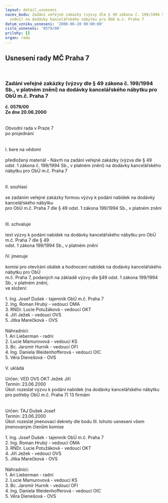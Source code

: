 ```yaml
---
layout: detail_usneseni
nazev_bodu: Zadání veřejné zakázky (výzvy dle § 49 zákona č. 199/1994 Sb., v platném
  znění) na dodávky kancelářského nábytku pro ObÚ m.č. Praha 7
datum_vzniku_usneseni: '2000-06-20 00:00:00'
cislo_usneseni: '0579/00'
prilohy: []
organ: rada
---
```

<div id="ucUsn_pList" class="usn">
	<span><h2>Usnesení rady MČ Praha 7 </h2>
<br></span><div class="standBody">
<span><h3>Zadání veřejné zakázky (výzvy dle § 49 zákona č. 199/1994 Sb., v platném znění) na dodávky kancelářského nábytku pro ObÚ m.č. Praha 7</h3></span><div class="center">
		<strong>č. 0579/00</strong><br>
	</div>
<div class="center">
		<strong>Ze dne 20.06.2000</strong><br><br>
	</div>     <br>Obvodní rada v Praze 7<br>po projednání<br><br><br>I.	bere na vědomí<br><br> předložený materiál - Návrh na zadání veřejné zakázky (výzva dle § 49 odst. 1 zákona č. 199/1994 Sb., v platném znění) na dodávky kancelářského nábytku pro ObÚ m.č. Praha 7<br><br><br>II.	souhlasí <br><br>se zadáním veřejné zakázky formou výzvy k podání nabídek na dodávky kancelářského nábytku <br>pro ObÚ m.č. Praha 7 dle § 49 odst. 1 zákona 199/1994 Sb., v platném znění<br><br><br>III.	schvaluje <br><br>text výzvy k podání nabídek na dodávky kancelářského nábytku pro ObÚ m.č. Praha 7 dle § 49 <br>odst. 1 zákona 199/1994 Sb., v platném znění<br><br>IV.	jmenuje<br><br>komisi pro otevírání obálek a hodnocení nabídek na dodávky kancelářského nábytku pro ObÚ <br>m.č. Praha 7, podaných na základě výzvy dle §49 odst. 1 zákona 199/1994 Sb., v platném znění, <br>ve složení:<br><br>1. Ing. Josef Dušek - tajemník ObÚ m.č. Praha 7<br>2. Ing. Roman Hrubý - vedoucí OMA<br>3. RNDr. Lucie Potužáková - vedoucí OKT<br>4. Jiří Ježek - vedoucí OVS<br>5. Jitka Marečková - OVS<br><br>Náhradníci:<br>1. Ari Lieberman - radní <br>2. Lucie Mamurovová - vedoucí KS<br>3. Bc. Jaromír Hurník - vedoucí OFI<br>4. Ing. Daniela Weidenhofferová - vedoucí  OIC<br>5. Věra Dienešová - OVS<br><br>V.   ukládá<br><br> Určen:	     	VED OVS OKT Ježek Jiří<br>Termín: 23.06.2000<br>Úkol:	rozeslat výzvu k podání nabídek (na dodávky kancelářského nábytku pro potřeby ObÚ m.č. Praha 7) 13 firmám<br> <br><br> Určen:	     	TAJ Dušek Josef<br>Termín: 23.06.2000<br>Úkol:	rozeslat jmenovací dekrety dle bodu III. tohoto usnesení všem jmenovaným členům komise<br> <br>1. Ing. Josef Dušek - tajemník ObÚ m.č. Praha 7<br>2. Ing. Roman Hrubý - vedoucí OMA<br>3. RNDr. Lucie Potužáková - vedoucí OKT<br>4. Jiří Ježek - vedoucí OVS<br>5. Jitka Marečková - OVS<br><br>Náhradníci:<br>1. Ari Lieberman - radní <br>2. Lucie Mamurovová - vedoucí KS<br>3. Bc. Jaromír Hurník - vedoucí OFI<br>4. Ing. Daniela Weidenhofferová - vedoucí  OIC<br>5. Věra Dienešová - OVS<br>
</div>
</div>